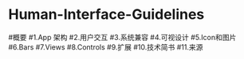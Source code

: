 # Human-Interface-Guidelines
#概要
#1.App 架构
#2.用户交互
#3.系统兼容
#4.可视设计
#5.Icon和图片
#6.Bars
#7.Views
#8.Controls
#9.扩展
#10.技术简书
#11.来源
